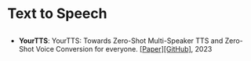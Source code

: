 # Text to Speech

## 
- **YourTTS**: YourTTS: Towards Zero-Shot Multi-Speaker TTS and Zero-Shot Voice Conversion for everyone. [[Paper]](https://arxiv.org/abs/2112.02418)[[GitHub]](https://github.com/Edresson/YourTTS), 2023
